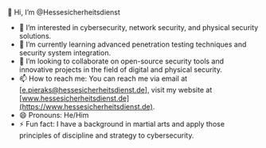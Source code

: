👋 Hi, I’m @Hessesicherheitsdienst
- 👀 I’m interested in cybersecurity, network security, and physical security solutions.
- 🌱 I’m currently learning advanced penetration testing techniques and security system integration.
- 💞️ I’m looking to collaborate on open-source security tools and innovative projects in the field of digital and physical security.
- 📫 How to reach me: You can reach me via email at [e.pieraks@hessesicherheitsdienst.de], visit my website at [www.hessesicherheitsdienst.de](https://www.hessesicherheitsdienst.de).
- 😄 Pronouns: He/Him
- ⚡ Fun fact: I have a background in martial arts and apply those principles of discipline and strategy to cybersecurity.
